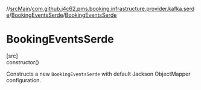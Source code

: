 //[srcMain](../../../index.md)/[com.github.j4c62.pms.booking.infrastructure.provider.kafka.serde](../index.md)/[BookingEventsSerde](index.md)/[BookingEventsSerde](-booking-events-serde.md)

# BookingEventsSerde

[src]\
constructor()

Constructs a new `BookingEventsSerde` with default Jackson ObjectMapper configuration.